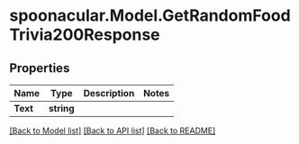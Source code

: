 # spoonacular.Model.GetRandomFoodTrivia200Response

## Properties

Name | Type | Description | Notes
------------ | ------------- | ------------- | -------------
**Text** | **string** |  | 

[[Back to Model list]](../README.md#documentation-for-models) [[Back to API list]](../README.md#documentation-for-api-endpoints) [[Back to README]](../README.md)

